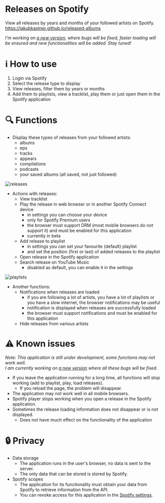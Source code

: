 # Releases on Spotify

View all releases by years and months of your followed artists on Spotify.  
https://jakubkastner.github.io/released-albums

_I'm working on [a new version](https://github.com/MusicReleases/musicreleases.github.io), where bugs will be fixed, faster loading will be ensured and new functionalities will be added. Stay tuned!_

# ℹ How to use
1. Login via Spotify
2. Select the release type to display
3. View releases, filter them by years or months
4. Add them to playlists, view a tracklist, play them or just open them in the Spotify application

# 🔍 Functions
* Display these types of releases from your followed artists:
  * albums
  * eps
  * tracks
  * appears
  * compilations
  * podcasts
  * your saved albums (all saved, not just followed)
<img src="images/screenshots/releases.png" alt="releases">

* Actions with releases:
  * View tracklist
  * Play the release in web browser or in another Spotify Connect device
    * in settings you can choose your device
    * only for Spotify Premium users
    * the browser must support DRM (most mobile browsers do not support it) and must be enabled for this application 
    * currently in beta
  * Add release to playlist
    * in settings you can set your favourite (default) playlist
    * and set the position (first or last) of added releases to the playlist
  * Open release in the Spotify application
  * Search release on YouTube Music
    *  disabled as default, you can enable it in the settings
<img src="images/screenshots/playlists.png" alt="playlists">

* Another functions:
  * Notifications when releases are loaded 
    * if you are following a lot of artists, you have a lot of playlists or you have a slow internet, the browser notifications may be useful
    * notification is displayed when releases are successfully loaded
    * the browser must support notifications and must be enabled for this application 
  * Hide releases from various artists

# ⚠ Known issues
_Note: This application is still under development, some functions may not work well._  
_I am currently working on [a new version](https://github.com/MusicReleases/musicreleases.github.io) where all these bugs will be fixed._
* If you leave the application running for a long time, all functions will stop working (add to playlist, play, load releases).
  * If you reload the page, the problem will disappear.
* The application may not work well in all mobile browsers. 
* Spotify player stops working when you open a release in the Spotify application.
* Sometimes the release loading information does not disappear or is not displayed.
  * Does not have much effect on the functionality of the application 

# 🔒 Privacy
* Data storage
  * The application runs in the user's browser, no data is sent to the server.
  * The only data that can be stored is stored by Spotify.
* Spotify scopes
  * The application for its functionality must obtain your data from Spotify to retrieve information from the API.
  * You can revoke access for this application in the [Spotify settings](https://www.spotify.com/account/apps/).
